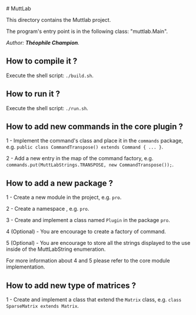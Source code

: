 # MuttLab

This directory contains the Muttlab project.

The program's entry point is in the following class: "muttlab.Main".

_Author: __Théophile Champion__._

## How to compile it ?

Execute the shell script: ```./build.sh```.

## How to run it ?

Execute the shell script: ```./run.sh```.

## How to add new commands in the core plugin ?

1 - Implement the command's class and place it in the ```commands``` package, e.g. ```public class CommandTranspose() extends Command { ... }```.

2 - Add a new entry in the map of the command factory, e.g. ```commands.put(MuttLabStrings.TRANSPOSE, new CommandTranspose());```.

## How to add a new package ?

1 - Create a new module in the project, e.g. ```pro```.

2 - Create a namespace , e.g. ```pro```.

3 - Create and implement a class named ```Plugin``` in the package ```pro```.

4 (Optional) - You are encourage to create a factory of command.

5 (Optional) - You are encourage to store all the strings displayed to the use inside of the MuttLabString enumeration.

For more information about 4 and 5 please refer to the core module implementation.

## How to add new type of matrices ?

1 - Create and implement a class that extend the ```Matrix``` class, e.g. ```class SparseMatrix extends Matrix```.
